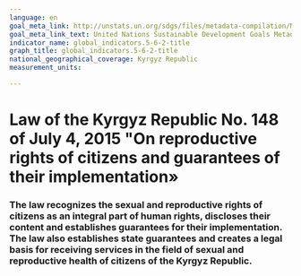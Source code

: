 ```yaml
---
language: en
goal_meta_link: http://unstats.un.org/sdgs/files/metadata-compilation/Metadata-Goal-5.pdf
goal_meta_link_text: United Nations Sustainable Development Goals Metadata (pdf 634kB)
indicator_name: global_indicators.5-6-2-title
graph_title: global_indicators.5-6-2-title
national_geographical_coverage: Kyrgyz Republic
measurement_units: 

---
```

# Law of the Kyrgyz Republic No. 148 of July 4, 2015 "Оn reproductive rights of citizens and guarantees of their implementation»
### The law recognizes the sexual and reproductive rights of citizens as an integral part of human rights, discloses their content and establishes guarantees for their implementation. The law also establishes state guarantees and creates a legal basis for receiving services in the field of sexual and reproductive health of citizens of the Kyrgyz Republic.
